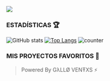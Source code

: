  <a href="https://github.com/karim-off"><img src="https://cardivo.vercel.app/api?name=Mi-perfil&description=Hola+Soy+GλLLØ+VENŦXS.+Creador+de+MinatoBot-Creative.&image=https://i.ibb.co/ggVpsd4/file.jpg/revision/latest?cb=20200606024545&usqp=CAU&usqp=CAU&backgroundColor=%23ecf0f1&instagram=gallo_ventxs&whatsapp=Matías_Crypto&pattern=leaf&colorPattern=%23eaeaea" /></a>

### ESTADÍSTICAS 🏆

![GitHub stats](https://github-readme-stats.vercel.app/api?username=GALLO-VENTXS&rank_icon=github&theme=algolia&locale=es)
[![Top Langs](https://github-readme-stats.vercel.app/api/top-langs/?username=GALLO-VENTXS&theme=algolia&locale=es)](https://github.com/GALLO-VENTXS)
![counter](https://komarev.com/ghpvc/?username=GALLO-VENTXS&style=flat-square&theme=algolia&locale=es)

### MIS PROYECTOS FAVORITOS 💭



> Powered By GλLLØ VENŦXS ⚡
